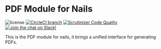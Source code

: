 # PDF Module for Nails

![license](https://img.shields.io/badge/license-MIT-green.svg)
[![CircleCI branch](https://img.shields.io/circleci/project/github/nails/module-pdf.svg)](https://circleci.com/gh/nails/module-pdf)
[![Scrutinizer Code Quality](https://scrutinizer-ci.com/g/nails/module-pdf/badges/quality-score.png)](https://scrutinizer-ci.com/g/nails/module-pdf)
[![Join the chat on Slack!](https://now-examples-slackin-rayibnpwqe.now.sh/badge.svg)](https://nails-app.slack.com/shared_invite/MTg1NDcyNjI0ODcxLTE0OTUwMzA1NTYtYTZhZjc5YjExMQ)

This is the PDF module for nails, it brings a unified interface for generating PDFs.
